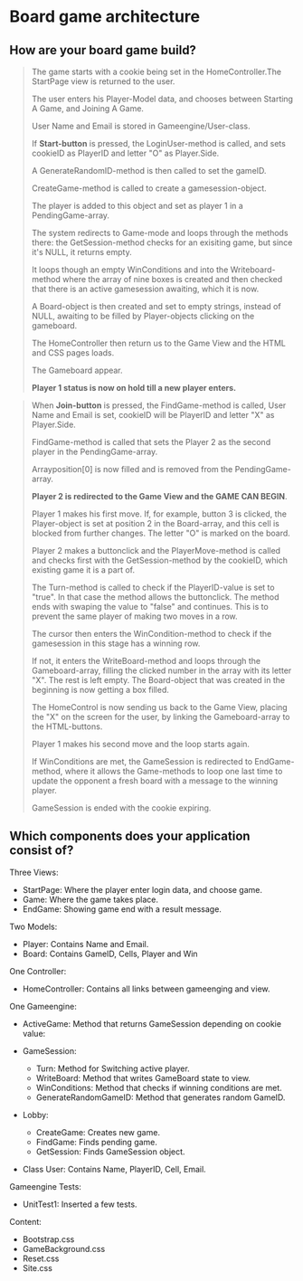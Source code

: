
# Board game architecture

## How are your board game build?

> The game starts with a cookie being set in the HomeController.The StartPage view is returned to the user.
>
> The user enters his Player-Model data, and chooses between Starting A Game, and Joining A Game.
>
 >User Name and Email is stored in Gameengine/User-class.
> 
> If **Start-button** is pressed, the LoginUser-method is called, and sets cookieID as PlayerID and letter "O" as Player.Side.  
>
> A GenerateRandomID-method is then called to set the gameID. 
>
> CreateGame-method is called to create a gamesession-object.   
>
> The player is added to this object and set as player 1 in a PendingGame-array. 
>
> The system redirects to Game-mode and loops through the methods there: the GetSession-method checks for an exisiting game, but since it's NULL, it returns empty.
>
> It loops though an empty WinConditions and into the Writeboard-method where the array of nine boxes is created and then checked that there is an active gamesession awaiting, which it is now.
>
> A Board-object is then created and set to empty strings, instead of NULL, awaiting to be filled by Player-objects clicking on the gameboard.
>
> The HomeController then return us to the Game View and the HTML and CSS pages loads.
>
> The Gameboard appear.
>
>**Player 1 status is now on hold till a new player enters.**

> When **Join-button** is pressed, the FindGame-method is called, User Name and Email is set, cookieID will be PlayerID and letter "X" as Player.Side.
>
> FindGame-method is called that sets the Player 2 as the second player in the PendingGame-array.
>
> Arrayposition[0] is now filled and is removed from the PendingGame-array.
>
> **Player 2 is redirected to the Game View and the GAME CAN BEGIN**.
>
> Player 1 makes his first move. If, for example, button 3 is clicked, the Player-object is set at position 2 in the Board-array, and this cell is blocked from further changes. The letter "O" is marked on the board.
>
> Player 2 makes a buttonclick and the PlayerMove-method is called and checks first with the GetSession-method by the cookieID, which existing game it is a part of.
>
> The Turn-method is called to check if the PlayerID-value is set to "true". In that case the method allows the buttonclick. The method ends with swaping the value to "false" and continues. This is to prevent the same player of making two moves in a row.
>
> The cursor then enters the WinCondition-method to check if the gamesession in this stage has a winning row.
>
> If not, it enters the WriteBoard-method and loops through the Gameboard-array, filling the clicked number in the array with its letter "X". The rest is left empty. The Board-object that was created in the beginning is now getting a box filled.
>
> The HomeControl is now sending us back to the Game View, placing the "X" on the screen for the user, by linking the Gameboard-array to the HTML-buttons.
>
> Player 1 makes his second move and the loop starts again.
>
> If WinConditions are met, the GameSession is redirected to EndGame-method, where it allows the Game-methods to loop one last time to update the opponent a fresh board with a message to the winning player.
>
> GameSession is ended with the cookie expiring.


## Which components does your application consist of?

Three Views:
* StartPage: Where the player enter login data, and choose game.
* Game: Where the game takes place.
* EndGame: Showing game end with a result message.

Two Models:
* Player: Contains Name and Email.
* Board: Contains GameID, Cells, Player and Win

One Controller:
* HomeController: Contains all links between gameenging and view.

One Gameengine:

* ActiveGame: Method that returns GameSession depending on cookie value:

* GameSession: 
  * Turn: Method for Switching active player.
  * WriteBoard: Method that writes GameBoard state to view.
  * WinConditions: Method that checks if winning conditions are met.
  * GenerateRandomGameID: Method that generates random GameID.
  
* Lobby:
  * CreateGame: Creates new game.
  * FindGame: Finds pending game.
  * GetSession: Finds GameSession object.
  
* Class User: Contains Name, PlayerID, Cell, Email.

Gameengine Tests:

* UnitTest1: Inserted a few tests.

Content:

* Bootstrap.css
* GameBackground.css
* Reset.css
* Site.css
  
